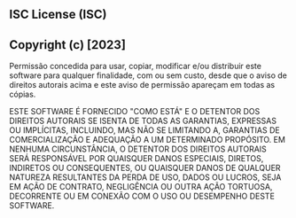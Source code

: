 ## ISC License (ISC)

## Copyright (c) [2023]

Permissão concedida para usar, copiar, modificar e/ou distribuir este software para qualquer finalidade, com ou sem custo, desde que o aviso de direitos autorais acima e este aviso de permissão apareçam em todas as cópias.

ESTE SOFTWARE É FORNECIDO "COMO ESTÁ" E O DETENTOR DOS DIREITOS AUTORAIS SE ISENTA DE TODAS AS GARANTIAS, EXPRESSAS OU IMPLÍCITAS, INCLUINDO, MAS NÃO SE LIMITANDO A, GARANTIAS DE COMERCIALIZAÇÃO E ADEQUAÇÃO A UM DETERMINADO PROPÓSITO. EM NENHUMA CIRCUNSTÂNCIA, O DETENTOR DOS DIREITOS AUTORAIS SERÁ RESPONSÁVEL POR QUAISQUER DANOS ESPECIAIS, DIRETOS, INDIRETOS OU CONSEQUENTES, OU QUAISQUER DANOS DE QUALQUER NATUREZA RESULTANTES DA PERDA DE USO, DADOS OU LUCROS, SEJA EM AÇÃO DE CONTRATO, NEGLIGÊNCIA OU OUTRA AÇÃO TORTUOSA, DECORRENTE OU EM CONEXÃO COM O USO OU DESEMPENHO DESTE SOFTWARE.

